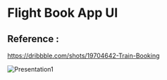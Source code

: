# Flight Book App UI

## Reference : 
https://dribbble.com/shots/19704642-Train-Booking

![Presentation1](https://user-images.githubusercontent.com/48079501/218944753-dac55ead-2be1-49de-bf24-efe221ca85d6.gif)
